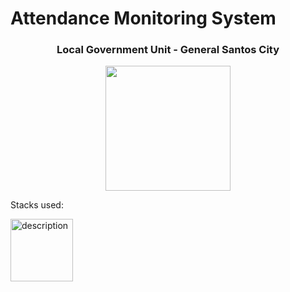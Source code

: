 <h1>Attendance Monitoring System</h1>

<h3 align="center">Local Government Unit - General Santos City</h3>

<p align="center">
    <img src="https://www.gensancemcdo.org/wp-content/uploads/2020/07/Gensan_logo_new-removebg-preview-removebg-preview.png" width="200" height="200">
</p>

<p>Stacks used:
    <p><img src="https://cdn.icon-icons.com/icons2/2415/PNG/512/mongodb_plain_wordmark_logo_icon_146423.png" alt="description" width="100" height="100" /></p>
</p>
